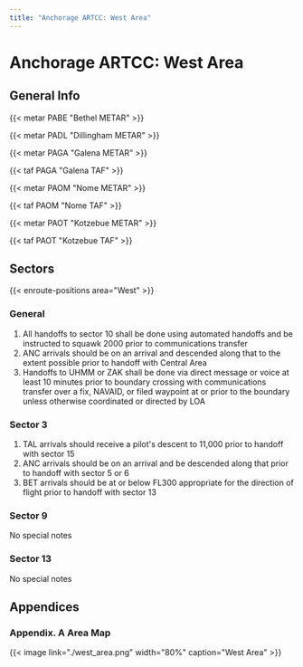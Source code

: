 ```yaml
---
title: "Anchorage ARTCC: West Area"
---
```


# Anchorage ARTCC: West Area

## General Info

{{< metar PABE "Bethel METAR" >}}

{{< metar PADL "Dillingham METAR" >}}

{{< metar PAGA "Galena METAR" >}}

{{< taf PAGA "Galena TAF" >}}

{{< metar PAOM "Nome METAR" >}}

{{< taf PAOM "Nome TAF" >}}

{{< metar PAOT "Kotzebue METAR" >}}

{{< taf PAOT "Kotzebue TAF" >}}

## Sectors

{{< enroute-positions area="West" >}}

### General

1. All handoffs to sector 10 shall be done using automated handoffs and be instructed to squawk 2000 prior to communications transfer
2. ANC arrivals should be on an arrival and descended along that to the extent possible prior to handoff with Central Area
3. Handoffs to UHMM or ZAK shall be done via direct message or voice at least 10 minutes prior to boundary crossing with communications transfer over a fix, NAVAID, or filed
   waypoint at or prior to the boundary unless otherwise coordinated or directed by LOA

### Sector 3

1. TAL arrivals should receive a pilot's descent to 11,000 prior to handoff with sector 15
2. ANC arrivals should be on an arrival and be descended along that prior to handoff with sector 5 or 6
3. BET arrivals should be at or below FL300 appropriate for the direction of flight prior to handoff with sector 13

### Sector 9

No special notes

### Sector 13

No special notes

## Appendices

### Appendix. A Area Map

{{< image link="./west_area.png" width="80%" caption="West Area" >}}
